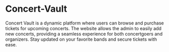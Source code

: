 # Concert-Vault

Concert Vault is a dynamic platform where users can browse and purchase tickets for upcoming concerts. The website allows the admin to easily add new concerts, providing a seamless experience for both concertgoers and organizers. Stay updated on your favorite bands and secure tickets with ease.

